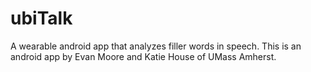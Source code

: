 # ubiTalk
A wearable android app that analyzes filler words in speech. This is an android app by Evan Moore and Katie House of UMass Amherst.
